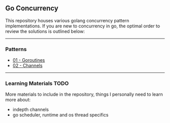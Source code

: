 ## Go Concurrency

This repository houses various golang concurrency pattern implementations.  If you are new to 
concurrency in go, the optimal order to review the solutions is outlined below:

-----

### Patterns

* [01 - Goroutines](goroutines/main.go)
* [02 - Channels](channels/main.go)

-----


### Learning Materials TODO

More materials to include in the repository, things I personally need to learn more about:

 - indepth channels
 - go scheduler, runtime and os thread specifics